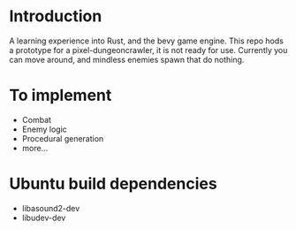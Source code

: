 # Introduction

A learning experience into Rust, and the bevy game engine. 
This repo hods a prototype for a pixel-dungeoncrawler, it is not ready for use. 
Currently you can move around, and mindless enemies spawn that do nothing.

# To implement
* Combat
* Enemy logic
* Procedural generation
* more...

# Ubuntu build dependencies
 * libasound2-dev
 * libudev-dev
